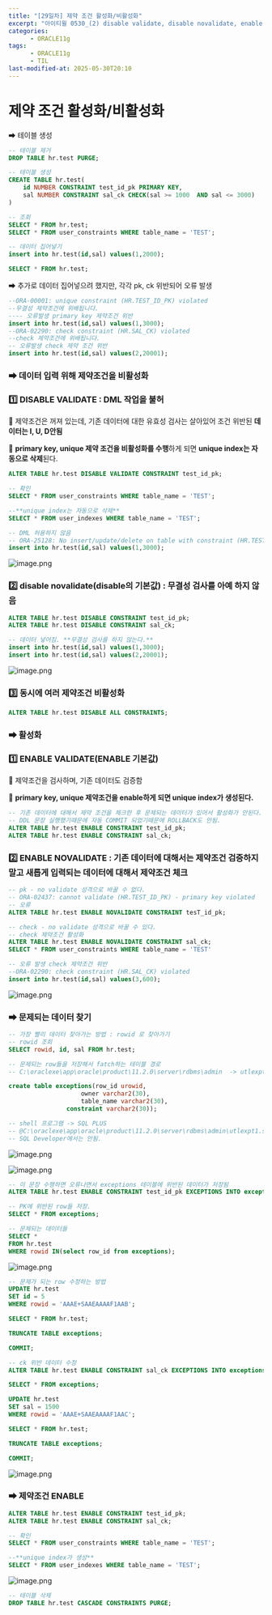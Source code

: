 ```yaml
---
title: "[29일차] 제약 조건 활성화/비활성화"
excerpt: "아이티윌 0530_(2) disable validate, disable novalidate, enable validate, enable novalidate "
categories:
      - ORACLE11g
tags:
      - ORACLE11g
      - TIL
last-modified-at: 2025-05-30T20:10
---
```


# 제약 조건 활성화/비활성화

➡ 테이블 생성 

```sql
-- 테이블 제거
DROP TABLE hr.test PURGE;

-- 테이블 생성
CREATE TABLE hr.test(
    id NUMBER CONSTRAINT test_id_pk PRIMARY KEY,
    sal NUMBER CONSTRAINT sal_ck CHECK(sal >= 1000  AND sal <= 3000)
)

-- 조회    
SELECT * FROM hr.test;
SELECT * FROM user_constraints WHERE table_name = 'TEST';

-- 데이터 집어넣기
insert into hr.test(id,sal) values(1,2000); 

SELECT * FROM hr.test;
```

➡ 추가로 데이터 집어넣으려 했지만, 각각 pk, ck 위반되어 오류 발생

```sql
--ORA-00001: unique constraint (HR.TEST_ID_PK) violated
--무결성 제약조건에 위배됩니다. 
---- 오류발생 primary key 제약조건 위반
insert into hr.test(id,sal) values(1,3000); 
--ORA-02290: check constraint (HR.SAL_CK) violated
--check 제약조건에 위배됩니다.
-- 오류발생 check 제약 조건 위반
insert into hr.test(id,sal) values(2,20001);
```

### ➡ **데이터 입력 위해 제약조건을 비활성화**

### 1️⃣ **DISABLE VALIDATE : DML 작업을 불허**

📌 제약조건은 꺼져 있는데, 기존 데이터에 대한 유효성 검사는 살아있어 조건 위반된 **데이터는 I, U, D안됨**

📌 **primary key, unique 제약 조건을 비활성화를 수행**하게 되면 **unique index는 자동으로 삭제**된다.

```sql
ALTER TABLE hr.test DISABLE VALIDATE CONSTRAINT test_id_pk;

-- 확인 
SELECT * FROM user_constraints WHERE table_name = 'TEST';

--**unique index는 자동으로 삭제**
SELECT * FROM user_indexes WHERE table_name = 'TEST';

-- DML 허용하지 않음
-- ORA-25128: No insert/update/delete on table with constraint (HR.TEST_ID_PK) disabled and validated
insert into hr.test(id,sal) values(1,3000); 
```

![image.png](/assets/20250530/10.png)

### 2️⃣ **disable novalidate(disable의 기본값) : 무결성 검사를 아예 하지 않음**

```sql
ALTER TABLE hr.test DISABLE CONSTRAINT test_id_pk;
ALTER TABLE hr.test DISABLE CONSTRAINT sal_ck;

-- 데이터 넣어짐. **무결성 검사를 하지 않는다.**
insert into hr.test(id,sal) values(1,3000); 
insert into hr.test(id,sal) values(2,20001);
```

![image.png](/assets/20250530/11.png)

### 3️⃣ **동시에 여러 제약조건 비활성화**

```sql
ALTER TABLE hr.test DISABLE ALL CONSTRAINTS;
```

### ➡ 활성화

### 1️⃣ ENABLE VALIDATE(ENABLE 기본값)

📌 제약조건을 검사하며, 기존 데이터도 검증함 

📌 **primary key, unique 제약조건을 enable하게 되면 unique index가 생성된다.**

```sql
-- 기존 데이터에 대해서 제약 조건을 체크한 후 문제되는 데이터가 있어서 활성화가 안된다.
-- DDL 문장 실행했기때문에 자동 COMMIT 되었기때문에 ROLLBACK도 안됨.
ALTER TABLE hr.test ENABLE CONSTRAINT test_id_pk;
ALTER TABLE hr.test ENABLE CONSTRAINT sal_ck;
```

### 2️⃣ ENABLE NOVALIDATE : 기존 데이터에 대해서는 제약조건 검증하지 말고 새롭게 입력되는 데이터에 대해서 제약조건 체크

```sql
-- pk - no validate 성격으로 바꿀 수 없다.
-- ORA-02437: cannot validate (HR.TEST_ID_PK) - primary key violated
-- 오류
ALTER TABLE hr.test ENABLE NOVALIDATE CONSTRAINT tesT_id_pk; 

-- check - no validate 성격으로 바꿀 수 있다.
-- check 제약조건 활성화 
ALTER TABLE hr.test ENABLE NOVALIDATE CONSTRAINT sal_ck;
SELECT * FROM user_constraints WHERE table_name = 'TEST'

-- 오류 발생 check 제약조건 위반 
--ORA-02290: check constraint (HR.SAL_CK) violated
insert into hr.test(id,sal) values(3,600); 
```

![image.png](/assets/20250530/12.png)

### ➡ 문제되는 데이터 찾기

```sql
-- 가장 빨리 데이터 찾아가는 방법 : rowid 로 찾아가기 
-- rowid 조회
SELECT rowid, id, sal FROM hr.test;

-- 문제되는 row들을 저장해서 fatch하는 테이블 경로 
-- C:\oraclexe\app\oracle\product\11.2.0\server\rdbms\admin  -> utlexpt1

create table exceptions(row_id urowid,
	                owner varchar2(30),
	                table_name varchar2(30),
		        constraint varchar2(30));

-- shell 프로그램 -> SQL PLUS
-- @C:\oraclexe\app\oracle\product\11.2.0\server\rdbms\admin\utlexpt1.sql
-- SQL Developer에서는 안됨.
```

![image.png](/assets/20250530/13.png)

![image.png](/assets/20250530/14.png)

```sql
-- 이 문장 수행하면 오류나면서 exceptions 테이블에 위반된 데이터가 저장됨
ALTER TABLE hr.test ENABLE CONSTRAINT test_id_pk EXCEPTIONS INTO exceptions;

-- PK에 위반된 row들 저장.
SELECT * FROM exceptions;

-- 문제되는 데이터들
SELECT *
FROM hr.test
WHERE rowid IN(select row_id from exceptions);
```

![image.png](/assets/20250530/15.png)

```sql
-- 문제가 되는 row 수정하는 방법
UPDATE hr.test
SET id = 5
WHERE rowid = 'AAAE+SAAEAAAAF1AAB';

SELECT * FROM hr.test;

TRUNCATE TABLE exceptions;

COMMIT;

-- ck 위반 데이터 수정
ALTER TABLE hr.test ENABLE CONSTRAINT sal_ck EXCEPTIONS INTO exceptions;

SELECT * FROM exceptions;

UPDATE hr.test
SET sal = 1500
WHERE rowid = 'AAAE+SAAEAAAAF1AAC';

SELECT * FROM hr.test;

TRUNCATE TABLE exceptions;

COMMIT;
```

![image.png](/assets/20250530/16.png)

### ➡ 제약조건 ENABLE

```sql
ALTER TABLE hr.test ENABLE CONSTRAINT test_id_pk;
ALTER TABLE hr.test ENABLE CONSTRAINT sal_ck;

-- 확인 
SELECT * FROM user_constraints WHERE table_name = 'TEST';

--**unique index가 생성**
SELECT * FROM user_indexes WHERE table_name = 'TEST';
```

![image.png](/assets/20250530/17.png)

```sql
-- 테이블 삭제
DROP TABLE hr.test CASCADE CONSTRAINTS PURGE;
```